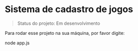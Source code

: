 # Sistema de cadastro de jogos

> Status do projeto: Em desenvolvimento

Para rodar esse projeto na sua máquina, por favor digite:

node app.js
```
